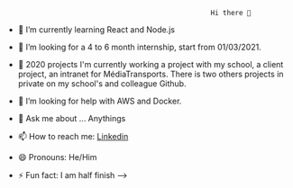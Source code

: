                           
                          
                          
                                                       Hi there 👋






- 🌱 I’m currently learning  React and Node.js 
- 👯 I’m looking for a 4 to 6 month internship, start from 01/03/2021.
- 🔭 2020 projects 
  I'm currently working a project with my school, a client project, an intranet for MédiaTransports.
  There is two others projects in private on my school's and colleague Github.

- 🤔 I’m looking for help with AWS and Docker.
- 💬 Ask me about ... Anythings
- 📫 How to reach me: [Linkedin](https://www.linkedin.com/in/kamel-aoulaiche/)
- 😄 Pronouns: He/Him
- ⚡ Fun fact: I am half finish
-->
